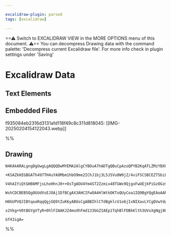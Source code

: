 ```yaml
---

excalidraw-plugin: parsed
tags: [excalidraw]

---
```

==⚠  Switch to EXCALIDRAW VIEW in the MORE OPTIONS menu of this document. ⚠== You can decompress Drawing data with the command palette: 'Decompress current Excalidraw file'. For more info check in plugin settings under 'Saving'


# Excalidraw Data

## Text Elements
## Embedded Files
f935084eb2316d3131afd118f49c8c311d818045: [[IMG-20250204154122043.webp]]

%%
## Drawing
```compressed-json
N4KAkARALgngDgUwgLgAQQQDwMYEMA2AlgCYBOuA7hADTgQBuCpAzoQPYB2KqATLZMzYBXUtiRoIACyhQ4zZAHoFAc0JRJQgEYA6bGwC2CgF7N6hbEcK4OCtptbErHALRY8RMpWdx8Q1TdIEfARcZgRmBShcZQUebQB2bQBWGjoghH0EDihmbgBtcDBQMBKIEm4IGABlAEcADQBhACsqtlSSyFhECsJ9aKR+UsxuZySABjieJJ4ANgAWHgBGCZ45

+KSAZkHIGBGATh497TH4uYAOMbm1hbO9me2IChJ1bj3L5J5Vu8W9jZ/4viFSCSBCEZTSbiLDafbRTdYbGZ7eJnHgbZEPazKYLcMYPZhQUhsADWCAabHwbFIFQJ1mYcFwgWy7VKmlw2CJykJQg4xDJFKpEhpHDpDKyUGZkAAZoR8PgqrBsRJJGyNIEJRB8YSSQB1Z6SSF4gnEhDymCK9CCDzqrngjjhXJoRYPNj07BqXaOsa4oEQLk8u3MB2oDhCW

V4hAIYiQtGHB6MFjsLhoHhnJ0++OsTgAOU4Ym4ST2Zzmix48TGWx9QjgxFwUEjkPiGzOGzmMx4YySc0uD0IzAAIuk61G0JKCGEHpzhHAAJLEIN5AC6D00wh5AFFgplsvOlz6iBwidwQ2G92x2fW0AShAgHtLgrOKpLfuMiwhNKjFjNiH8/rhJcRFkWM5JTmPZsDObA/kWYhUwuOYUjxdxxFQAoOjANM0MWIFdw6MoeSwCpcDGdVJXITIHzQY98EN

WshCDCBEB5QgOGUdVsEJOAj1DfBCgAX3AHCIFwOA4HlWtkOKToQUyCoa1IQ9BgYQgEAoAAhNkOT9XlyUpCoAGJJUMozmQgbAREZKBpzrfR5S1UkdIFdA9MWBAXJckyzNICyrIydT2UnbltP5alyGFekLI88yxR8/QADEZTlBVkI1clykUzzvOs2zjV1YgXmTdKouyGLspJU1zRSq1Cq86LrIAJWEW17QNQpTKKyzrIAeVdd1IS9arMoyWLOCgWLc

H0GUPVQJIBtqoaRqqQgjGQ9tZuK6yABUsCgABBIhlCTdBgklcU1o6jIxNIXavLYCgQVwYdg24s6YrXHkdpuu6QkeoTPsimr1oyD7CQoDb4GSrSTOYdjyXwOpo0bbRP0uK4oPiGZ7la6HCVlABNV5NlhGYxjbJYxjOGZxj2RSjDYAxuEkyB6AIa8cW0Qsxj2NY+Je+rV2IAN6MhxTORIRblu4VbWtF4h5QQTi0Bm6XSBIABZNhiAQN7cE0YJHtHfB

x2Vkg+V0tBGYgVTyR+0hlFZAAKJZ4moXhFmd133bGZIAEp1TqhBlFDBkKlth3UVxXgNgj8OXa9pJfZ51qMrFUqEG6qBEyDKjFNI8aEH9/CVZYhmfSyHW9e4K8bx9bAiAV1Aq4eDg88r0hr2dIQoH3ZCq8T0o7CaBBsByKpm7gdXNe13WL1QA2jdKNkM8YDa6fwEvcK6ZKwmCYfEzYuioAMMHuko57T3PfWx2r3D8FCXbd+X1euNlPjwF4/gIDvcI

Gf43igA=
```
%%